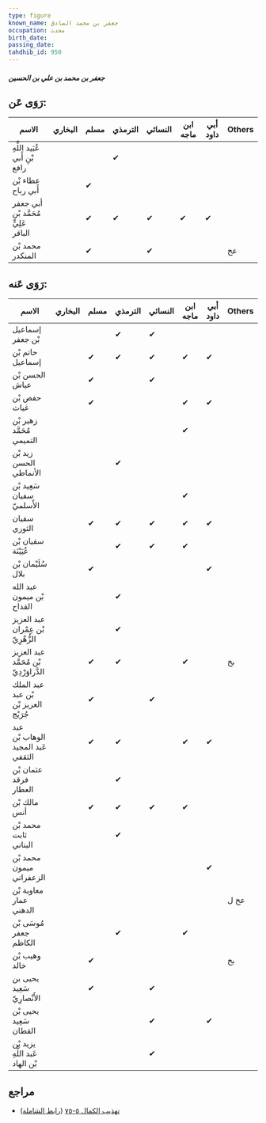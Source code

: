 ```yaml
---
type: figure
known_name: جعفر بن محمد الصادق
occupation: محدث
birth_date:
passing_date:
tahdhib_id: 950
---
```

##### جعفر بن محمد بن علي بن الحسين

## رَوَى عَن:
| الاسم                                | البخاري | مسلم | الترمذي | النسائي | ابن ماجه | أبي داود | Others |
| ------------------------------------ | ------- | ---- | ------- | ------- | -------- | -------- | ------ |
| عُبَيد اللَّهِ بْنِ أَبي رافع        |         |      | ✔       |         |          |          |        |
| عطاء بْن أَبي رباح                   |         | ✔    |         |         |          |          |        |
| أبي جعفر مُحَمَّد بْن عَلِيٍّ الباقر |         | ✔    | ✔       | ✔       | ✔        | ✔        |        |
| محمد بْن المنكدر                     |         | ✔    |         | ✔       |          |          | عخ     |
## رَوَى عَنه:
| الاسم                                   | البخاري | مسلم | الترمذي | النسائي | ابن ماجه | أبي داود | Others |
| --------------------------------------- | ------- | ---- | ------- | ------- | -------- | -------- | ------ |
| إسماعيل بْن جعفر                        |         |      | ✔       | ✔       |          |          |        |
| حاتم بْن إسماعيل                        |         | ✔    | ✔       | ✔       | ✔        | ✔        |        |
| الحسن بْن عياش                          |         | ✔    |         | ✔       |          |          |        |
| حفص بْن غياث                            |         | ✔    |         |         | ✔        | ✔        |        |
| زهير بْن مُحَمَّد التميمي               |         |      |         |         | ✔        |          |        |
| زيد بْن الحسن الأنماطي                  |         |      | ✔       |         |          |          |        |
| سَعِيد بْن سفيان الأَسلميّ              |         |      |         |         | ✔        |          |        |
| سفيان الثوري                            |         | ✔    | ✔       | ✔       | ✔        | ✔        |        |
| سفيان بْن عُيَيْنَة                     |         |      | ✔       | ✔       | ✔        |          |        |
| سُلَيْمان بْن بلال                      |         | ✔    |         |         |          | ✔        |        |
| عبد الله بْن ميمون القداح               |         |      | ✔       |         |          |          |        |
| عبد العزيز بْن عِمْران الزُّهْرِيّ      |         |      | ✔       |         |          |          |        |
| عبد العزيز بْن مُحَمَّد الدَّراوَرْدِيّ |         | ✔    | ✔       |         | ✔        |          | بخ     |
| عبد الملك بْن عبد العزيز بْن جُرَيْج    |         | ✔    |         | ✔       |          |          |        |
| عبد الوهاب بْن عَبد المجيد الثقفي       |         | ✔    | ✔       |         | ✔        | ✔        |        |
| عثمان بْن فرقد العطار                   |         |      | ✔       |         |          |          |        |
| مالك بْن أنس                            |         | ✔    | ✔       | ✔       | ✔        |          |        |
| محمد بْن ثابت البناني                   |         |      | ✔       |         |          |          |        |
| محمد بْن ميمون الزعفراني                |         |      |         |         |          | ✔        |        |
| معاوية بْن عمار الدهني                  |         |      |         |         |          |          | عخ ل   |
| مُوسَى بْن جعفر الكاظم                  |         |      | ✔       |         | ✔        |          |        |
| وهيب بْن خالد                           |         | ✔    |         |         |          |          | بخ     |
| يحيى بن سَعِيد الأَنْصارِيّ             |         | ✔    |         | ✔       |          |          |        |
| يحيى بْن سَعِيد القطان                  |         |      |         | ✔       |          | ✔        |        |
| يزيد بْن عَبد اللَّهِ بْن الهاد         |         |      |         | ✔       |          |          |        |
## مراجع
- [تهذيب الكمال ٥-٧٥](obsidian://open?vault=Tahdhib-al-Kamal&file=Figures/٩٥٠-جعفر%20بن%20محمد%20بن%20علي%20بن%20الحسين) ([رابط الشاملة](https://shamela.ws/book/3722/2153))